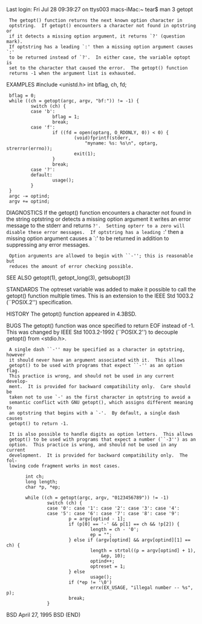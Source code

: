 Last login: Fri Jul 28 09:39:27 on ttys003
macs-iMac:~ tear$ man 3 getopt


     The getopt() function returns the next known option character in
     optstring.  If getopt() encounters a character not found in optstring or
     if it detects a missing option argument, it returns `?' (question mark).
     If optstring has a leading `:' then a missing option argument causes `:'
     to be returned instead of `?'.  In either case, the variable optopt is
     set to the character that caused the error.  The getopt() function
     returns -1 when the argument list is exhausted.

EXAMPLES
     #include <unistd.h>
     int bflag, ch, fd;

     bflag = 0;
     while ((ch = getopt(argc, argv, "bf:")) != -1) {
             switch (ch) {
             case 'b':
                     bflag = 1;
                     break;
             case 'f':
                     if ((fd = open(optarg, O_RDONLY, 0)) < 0) {
                             (void)fprintf(stderr,
                                 "myname: %s: %s\n", optarg, strerror(errno));
                             exit(1);
                     }
                     break;
             case '?':
             default:
                     usage();
             }
     }
     argc -= optind;
     argv += optind;

DIAGNOSTICS
     If the getopt() function encounters a character not found in the string
     optstring or detects a missing option argument it writes an error message
     to the stderr and returns `?'.  Setting opterr to a zero will disable
     these error messages.  If optstring has a leading `:' then a missing
     option argument causes a `:' to be returned in addition to suppressing
     any error messages.

     Option arguments are allowed to begin with ``-''; this is reasonable but
     reduces the amount of error checking possible.

SEE ALSO
     getopt(1), getopt_long(3), getsubopt(3)

STANDARDS
     The optreset variable was added to make it possible to call the getopt()
     function multiple times.  This is an extension to the IEEE Std 1003.2
     (``POSIX.2'') specification.

HISTORY
     The getopt() function appeared in 4.3BSD.

BUGS
     The getopt() function was once specified to return EOF instead of -1.
     This was changed by IEEE Std 1003.2-1992 (``POSIX.2'') to decouple
     getopt() from <stdio.h>.

     A single dash ``-'' may be specified as a character in optstring, however
     it should never have an argument associated with it.  This allows
     getopt() to be used with programs that expect ``-'' as an option flag.
     This practice is wrong, and should not be used in any current develop-
     ment.  It is provided for backward compatibility only.  Care should be
     taken not to use `-' as the first character in optstring to avoid a
     semantic conflict with GNU getopt(), which assigns different meaning to
     an optstring that begins with a `-'.  By default, a single dash causes
     getopt() to return -1.

     It is also possible to handle digits as option letters.  This allows
     getopt() to be used with programs that expect a number (``-3'') as an
     option.  This practice is wrong, and should not be used in any current
     development.  It is provided for backward compatibility only.  The fol-
     lowing code fragment works in most cases.

           int ch;
           long length;
           char *p, *ep;

           while ((ch = getopt(argc, argv, "0123456789")) != -1)
                   switch (ch) {
                   case '0': case '1': case '2': case '3': case '4':
                   case '5': case '6': case '7': case '8': case '9':
                           p = argv[optind - 1];
                           if (p[0] == '-' && p[1] == ch && !p[2]) {
                                   length = ch - '0';
                                   ep = "";
                           } else if (argv[optind] && argv[optind][1] == ch) {
                                   length = strtol((p = argv[optind] + 1),
                                       &ep, 10);
                                   optind++;
                                   optreset = 1;
                           } else
                                   usage();
                           if (*ep != '\0')
                                   errx(EX_USAGE, "illegal number -- %s", p);
                           break;
                   }

BSD                             April 27, 1995                             BSD
(END)
